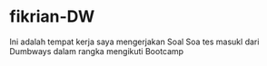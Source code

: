 # fikrian-DW
Ini adalah tempat kerja saya mengerjakan Soal Soa tes masukl dari Dumbways dalam rangka mengikuti Bootcamp
